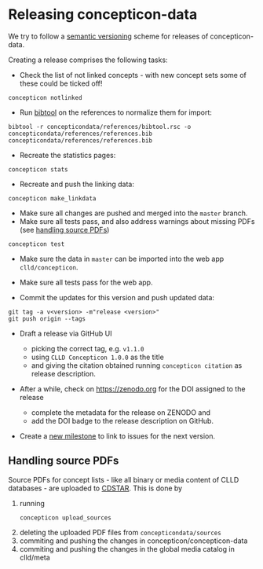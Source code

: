 
# Releasing concepticon-data

We try to follow a [semantic versioning](http://semver.org/) scheme for releases of
concepticon-data.

Creating a release comprises the following tasks:

- Check the list of not linked concepts - with new concept sets some of these could
  be ticked off!
```shell script
concepticon notlinked
```

- Run [bibtool](http://www.gerd-neugebauer.de/software/TeX/BibTool/en/) on the references 
to normalize them for import:
```shell script
bibtool -r concepticondata/references/bibtool.rsc -o concepticondata/references/references.bib concepticondata/references/references.bib
```

- Recreate the statistics pages:
```shell script
concepticon stats
```

- Recreate and push the linking data:
```shell script
concepticon make_linkdata
```

- Make sure all changes are pushed and merged into the `master` branch.
- Make sure all tests pass, and also address warnings about missing PDFs (see [handling source PDFs](#upload_sources))
```shell script
concepticon test
```

- Make sure the data in `master` can be imported into the web app `clld/concepticon`.
- Make sure all tests pass for the web app.

- Commit the updates for this version and push updated data:
```
git tag -a v<version> -m"release <version>"
git push origin --tags
```

- Draft a release via GitHub UI 
  - picking the correct tag, e.g. `v1.1.0`
  - using `CLLD Concepticon 1.0.0` as the title
  - and giving the citation obtained running `concepticon citation` as release description.

- After a while, check on https://zenodo.org for the DOI assigned to the release
  - complete the metadata for the release on ZENODO and
  - add the DOI badge to the release description on GitHub.
- Create a [new milestone](https://github.com/concepticon/concepticon-data/milestones) to
  link to issues for the next version.


<a name="upload_sources"> </a>
## Handling source PDFs

Source PDFs for concept lists - like all binary or media content of CLLD databases - are
uploaded to [CDSTAR](https://cdstar.shh.mpg.de). This is done by

1. running
   ```shell script
   concepticon upload_sources
   ```
2. deleting the uploaded PDF files from `concepticondata/sources`
3. commiting and pushing the changes in concepticon/concepticon-data
4. commiting and pushing the changes in the global media catalog in clld/meta


